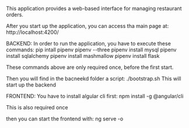 This application provides a web-based interface for managing restaurant orders.

After you start up the application, you can access tha main page at: http://localhost:4200/

BACKEND:
In order to run the application, you have to execute these commands:
pip intall pipenv
pipenv --three
pipenv install mysql
pipenv install sqlalchemy
pipenv install mashmallow
pipenv install flask

These commands above are only required once, before the first start.

Then you will find in the bacneekd folder a script:
./bootstrap.sh
This will start up the backend


FRONTEND:
You have to install algular cli first:
npm install -g @angular/cli

This is also required once

then you can start the frontend with:
ng serve -o
